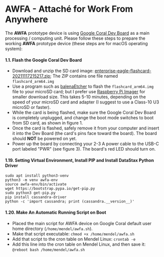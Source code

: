 # AWFA - Attaché for Work From Anywhere

The **AWFA** prototype device is using [Google Coral Dev Board](https://coral.ai/docs/dev-board/get-started) as a main processing / computing unit. Please follow these steps to prepare the working **AWFA** prototype device (these steps are for macOS operating system):

#### 1.1. Flash the Google Coral Dev Board ####

* Download and unzip the SD card image: [enterprise-eagle-flashcard-20211117215217.zip](https://mendel-linux.org/images/enterprise/eagle/enterprise-eagle-flashcard-20211117215217.zip); The ZIP contains one file named `flashcard_arm64.img`
* Use a program such as [balenaEtcher](https://www.balena.io/etcher/) to flash the `flashcard_arm64.img` file to your microSD card; but I prefer use [Raspberry Pi Imager](https://downloads.raspberrypi.org/imager/) for smaller download size. This takes 5-10 minutes, depending on the speed of your microSD card and adapter (I suggest to use a Class-10 U3 microSD or faster).
* While the card is being flashed, make sure the Google Coral Dev Board is completely unplugged, and change the boot mode switches to boot from SD card, as shown in figure 1.
* Once the card is flashed, safely remove it from your computer and insert it into the Dev Board (the card's pins face toward the board). The board should **NOT** be powered on yet.
* Power up the board by connecting your 2-3 A power cable to the USB-C port labeled "PWR" (see figure 3). The board's red LED should turn on.


#### 1.19. Setting Virtual Environment, Install PIP and Install DataStax Python Driver ####

    sudo apt install python3-venv
    python3 -m venv awfa-env
    source awfa-env/bin/activate
    wget https://bootstrap.pypa.io/get-pip.py
    sudo python3 get-pip.py
    pip install cassandra-driver
    python -c 'import cassandra; print (cassandra.__version__)'
    


#### 1.20. Make An Automatic Running Script on Boot ####

* Placed the main script for AWFA device on Google Coral default user home directory (`/home/mendel/awfa.sh`).
* Make that script executable: `chmod +x /home/mendel/awfa.sh`
* Add that script to the cron table on Mendel Linux: `crontab -e`
* Add this line into the cron table on Mendel Linux, and then save it:
`@reboot bash /home/mendel/awfa.sh`
    
    
